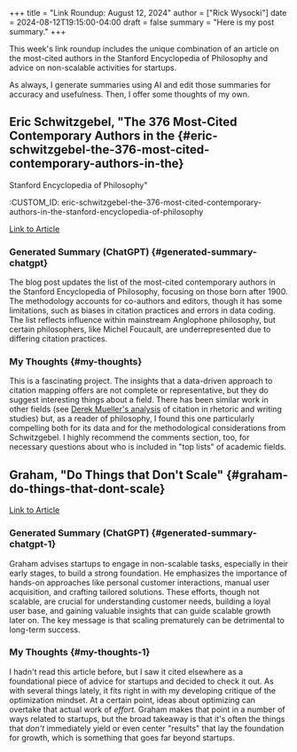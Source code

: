 +++
title = "Link Roundup: August 12, 2024"
author = ["Rick Wysocki"]
date = 2024-08-12T19:15:00-04:00
draft = false
summary = "Here is my post summary."
+++

This week's link roundup includes the unique combination of an article
on the most-cited authors in the Stanford Encyclopedia of Philosophy and
advice on non-scalable activities for startups.

As always, I generate summaries using AI and edit those summaries for
accuracy and usefulness. Then, I offer some thoughts of my own.


## Eric Schwitzgebel, "The 376 Most-Cited Contemporary Authors in the {#eric-schwitzgebel-the-376-most-cited-contemporary-authors-in-the}

Stanford Encyclopedia of Philosophy"

:CUSTOM_ID: eric-schwitzgebel-the-376-most-cited-contemporary-authors-in-the-stanford-encyclopedia-of-philosophy

[Link
to Article](https://schwitzsplinters.blogspot.com/2024/08/the-378-most-cited-contemporary-authors.html)


### Generated Summary (ChatGPT) {#generated-summary-chatgpt}

The blog post updates the list of the most-cited contemporary authors in
the Stanford Encyclopedia of Philosophy, focusing on those born
after 1900. The methodology accounts for co-authors and editors, though
it has some limitations, such as biases in citation practices and errors
in data coding. The list reflects influence within mainstream Anglophone
philosophy, but certain philosophers, like Michel Foucault, are
underrepresented due to differing citation practices.


### My Thoughts {#my-thoughts}

This is a fascinating project. The insights that a data-driven approach
to citation mapping offers are not complete or representative, but they
do suggest interesting things about a field. There has been similar work
in other fields (see
[Derek
Mueller's analysis](https://derekmueller.net/rc/cv/ms/mueller-longtail-ccc.pdf) of citation in rhetoric and writing studies) but,
as a reader of philosophy, I found this one particularly compelling both
for its data and for the methodological considerations from
Schwitzgebel. I highly recommend the comments section, too, for
necessary questions about who is included in "top lists" of academic
fields.


## Graham, "Do Things that Don't Scale" {#graham-do-things-that-dont-scale}

[Link to Article](https://paulgraham.com/ds.html)


### Generated Summary (ChatGPT) {#generated-summary-chatgpt-1}

Graham advises startups to engage in non-scalable tasks, especially in
their early stages, to build a strong foundation. He emphasizes the
importance of hands-on approaches like personal customer interactions,
manual user acquisition, and crafting tailored solutions. These efforts,
though not scalable, are crucial for understanding customer needs,
building a loyal user base, and gaining valuable insights that can guide
scalable growth later on. The key message is that scaling prematurely
can be detrimental to long-term success.


### My Thoughts {#my-thoughts-1}

I hadn't read this article before, but I saw it cited elsewhere as a
foundational piece of advice for startups and decided to check it out.
As with several things lately, it fits right in with my developing
critique of the optimization mindset. At a certain point, ideas about
optimizing can overtake that actual work of _effort._ Graham makes that
point in a number of ways related to startups, but the broad takeaway is
that it's often the things that _don't_ immediately yield or even center
"results" that lay the foundation for growth, which is something that
goes far beyond startups.
